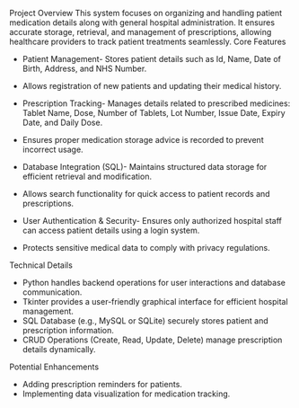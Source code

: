 Project Overview
This system focuses on organizing and handling patient medication details along with general hospital administration. It ensures accurate storage, retrieval, and management of prescriptions, allowing healthcare providers to track patient treatments seamlessly.
Core Features
- Patient Management- Stores patient details such as Id, Name, Date of Birth, Address, and NHS Number.
- Allows registration of new patients and updating their medical history.

- Prescription Tracking- Manages details related to prescribed medicines: Tablet Name, Dose, Number of Tablets, Lot Number, Issue Date, Expiry Date, and Daily Dose.
- Ensures proper medication storage advice is recorded to prevent incorrect usage.

- Database Integration (SQL)- Maintains structured data storage for efficient retrieval and modification.
- Allows search functionality for quick access to patient records and prescriptions.

- User Authentication & Security- Ensures only authorized hospital staff can access patient details using a login system.
- Protects sensitive medical data to comply with privacy regulations.


Technical Details
- Python handles backend operations for user interactions and database communication.
- Tkinter provides a user-friendly graphical interface for efficient hospital management.
- SQL Database (e.g., MySQL or SQLite) securely stores patient and prescription information.
- CRUD Operations (Create, Read, Update, Delete) manage prescription details dynamically.

Potential Enhancements
- Adding prescription reminders for patients.
- Implementing data visualization for medication tracking.
